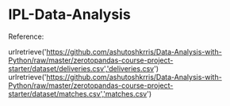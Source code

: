# IPL-Data-Analysis



Reference: <br>

urlretrieve('https://github.com/ashutoshkrris/Data-Analysis-with-Python/raw/master/zerotopandas-course-project-starter/dataset/deliveries.csv','deliveries.csv')
<br>
urlretrieve('https://github.com/ashutoshkrris/Data-Analysis-with-Python/raw/master/zerotopandas-course-project-starter/dataset/matches.csv','matches.csv')
